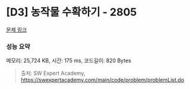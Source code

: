# [D3] 농작물 수확하기 - 2805 

[문제 링크](https://swexpertacademy.com/main/code/problem/problemDetail.do?contestProbId=AV7GLXqKAWYDFAXB) 

### 성능 요약

메모리: 25,724 KB, 시간: 175 ms, 코드길이: 820 Bytes



> 출처: SW Expert Academy, https://swexpertacademy.com/main/code/problem/problemList.do